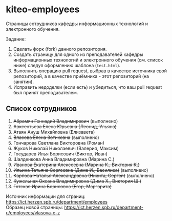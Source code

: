 # kiteo-employees
Страницы сотрудников кафедры информационных технологий и электронного обучения. 

Задание:
1. Сделать форк (fork) данного репозитория. 
2. Создать страницу для одного из преподавателей кафедры информационных технологий и электронного обучения (см. список ниже) следуя оформлению шаблона (```test.html```).
3. Выполнить операцию pull request, выбрав в качестве источника свой репозиторий, а в качестве приёмника - этот репозиторий (на занятии).
4. Исправить недоделки (если есть) и убедиться, что ваш pull request был принят преподавателем.

## Список сотрудников

1. ~~Абрамян Геннадий Владимирович~~ (выполнено)
2. ~~Авксентьева Елена Юрьевна (Леонид, Ульяна)~~
3. Атаян Ануш Михайловна (Елизавета) 
4. ~~Власова Елена Зотиковна~~ (выполнено)
5. Гончарова Светлана Викторовна (Роман)
6. Жуков Николай Николаевич (Валерия, Максим)
7. Государев Илья Борисович (Виктор, Иван)
8. Шалденкова Анна Владимировна (Марина С.)
9. ~~Иванова Екатерина Алексеевна (Марина К., Виктория К.)~~
10. ~~Ильина Татьяна Сергеевна (Дима И., Василиса)~~ (выполнено)
11. ~~Карпова Наталья Александровна (Никита, Сергей)~~ (выполнено)
12. ~~Кужельная Оксана Владимировна (Дима Х., Виктория Ш.)~~
13. ~~Готская Ирина Борисовна (Егор, Маргарита)~~

Источник информации для страниц: https://ict.herzen.spb.ru/department/employees  
Образец новой страницы: https://ict.herzen.spb.ru/department-u/employees/vlasova-e-z

